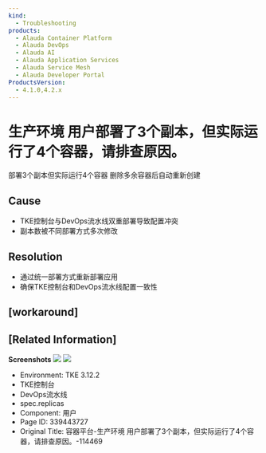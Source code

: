 ```yaml
---
kind:
  - Troubleshooting
products:
  - Alauda Container Platform
  - Alauda DevOps
  - Alauda AI
  - Alauda Application Services
  - Alauda Service Mesh
  - Alauda Developer Portal
ProductsVersion:
  - 4.1.0,4.2.x
---
```

<!-- A type of document that involves encountering a fault, diagnosing it, performing root cause analysis, and providing solutions. -->

# 生产环境  用户部署了3个副本，但实际运行了4个容器，请排查原因。

部署3个副本但实际运行4个容器 删除多余容器后自动重新创建

## Cause
- TKE控制台与DevOps流水线双重部署导致配置冲突
- 副本数被不同部署方式多次修改

## Resolution
- 通过统一部署方式重新部署应用
- 确保TKE控制台和DevOps流水线配置一致性

## [workaround]

## [Related Information]
**Screenshots**
![](assets/rong-qi-ping-tai-sheng-chan-huan-jing-yong-hu-bu-shu-liao-3ge-fu-ben-dan-shi-ji/%25E5%259B%25BE%25E7%2589%2587_1.png)
![](assets/rong-qi-ping-tai-sheng-chan-huan-jing-yong-hu-bu-shu-liao-3ge-fu-ben-dan-shi-ji/%25E5%259B%25BE%25E7%2589%2587_1.png)
- Environment: TKE 3.12.2
- TKE控制台
- DevOps流水线
- spec.replicas
- Component: 用户
- Page ID: 339443727
- Original Title: 容器平台-生产环境  用户部署了3个副本，但实际运行了4个容器，请排查原因。-114469
